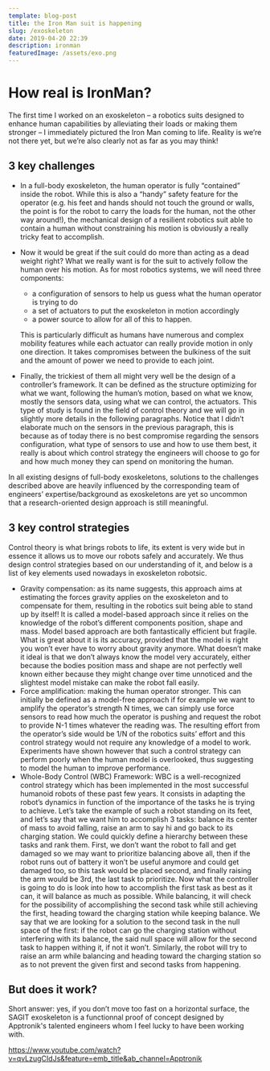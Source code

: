 ```yaml
---
template: blog-post
title: the Iron Man suit is happening
slug: /exoskeleton
date: 2019-04-20 22:39
description: ironman
featuredImage: /assets/exo.png
---
```

<!--StartFragment-->

# How real is IronMan?

The first time I worked on an exoskeleton – a robotics suits designed to enhance human capabilities by alleviating their loads or making them stronger – I immediately pictured the Iron Man coming to life. Reality is we’re not there yet, but we’re also clearly not as far as you may think!

## 3 key challenges

* In a full-body exoskeleton, the human operator is fully “contained” inside the robot. While this is also a “handy” safety feature for the operator (e.g. his feet and hands should not touch the ground or walls, the point is for the robot to carry the loads for the human, not the other way around!), the mechanical design of a resilient robotics suit able to contain a human without constraining his motion is obviously a really tricky feat to accomplish.
* Now it would be great if the suit could do more than acting as a dead weight right? What we really want is for the suit to actively follow the human over his motion. As for most robotics systems, we will need three components:

  * a configuration of sensors to help us guess what the human operator is trying to do
  * a set of actuators to put the exoskeleton in motion accordingly
  * a power source to allow for all of this to happen.

  This is particularly difficult as humans have numerous and complex mobility features while each actuator can really provide motion in only one direction. It takes compromises between the bulkiness of the suit and the amount of power we need to provide to each joint.
* Finally, the trickiest of them all might very well be the design of a controller’s framework. It can be defined as the structure optimizing for what we want, following the human’s motion, based on what we know, mostly the sensors data, using what we can control, the actuators. This type of study is found in the field of control theory and we will go in slightly more details in the following paragraphs. Notice that I didn’t elaborate much on the sensors in the previous paragraph, this is because as of today there is no best compromise regarding the sensors configuration, what type of sensors to use and how to use them best, it really is about which control strategy the engineers will choose to go for and how much money they can spend on monitoring the human.

In all existing designs of full-body exoskeletons, solutions to the challenges described above are heavily influenced by the corresponding team of engineers’ expertise/background as exoskeletons are yet so uncommon that a research-oriented design approach is still meaningful.

## 3 key control strategies

Control theory is what brings robots to life, its extent is very wide but in essence it allows us to move our robots safely and accurately. We thus design control strategies based on our understanding of it, and below is a list of key elements used nowadays in exoskeleton robotsic.

* Gravity compensation: as its name suggests, this approach aims at estimating the forces gravity applies on the exoskeleton and to compensate for them, resulting in the robotics suit being able to stand up by itself! It is called a model-based approach since it relies on the knowledge of the robot’s different components position, shape and mass. Model based approach are both fantastically efficient but fragile. What is great about it is its accuracy, provided that the model is right you won’t ever have to worry about gravity anymore. What doesn’t make it ideal is that we don’t always know the model very accurately, either because the bodies position mass and shape are not perfectly well known either because they might change over time unnoticed and the slightest model mistake can make the robot fall easily.
* Force amplification: making the human operator stronger. This can initially be defined as a model-free approach if for example we want to amplify the operator’s strength N times, we can simply use force sensors to read how much the operator is pushing and request the robot to provide N-1 times whatever the reading was. The resulting effort from the operator’s side would be 1/N of the robotics suits’ effort and this control strategy would not require any knowledge of a model to work. Experiments have shown however that such a control strategy can perform poorly when the human model is overlooked, thus suggesting to model the human to improve performance.
* Whole-Body Control (WBC) Framework: WBC is a well-recognized control strategy which has been implemented in the most successful humanoid robots of these past few years. It consists in adapting the robot’s dynamics in function of the importance of the tasks he is trying to achieve. Let’s take the example of such a robot standing on its feet, and let’s say that we want him to accomplish 3 tasks: balance its center of mass to avoid falling, raise an arm to say hi and go back to its charging station. We could quickly define a hierarchy between these tasks and rank them. First, we don’t want the robot to fall and get damaged so we may want to prioritize balancing above all, then if the robot runs out of battery it won’t be useful anymore and could get damaged too, so this task would be placed second, and finally raising the arm would be 3rd, the last task to prioritize. Now what the controller is going to do is look into how to accomplish the first task as best as it can, it will balance as much as possible. While balancing, it will check for the possibility of accomplishing the second task while still achieving the first, heading toward the charging station while keeping balance. We say that we are looking for a solution to the second task in the null space of the first: if the robot can go the charging station without interfering with its balance, the said null space will allow for the second task to happen withing it, if not it won’t. Similarly, the robot will try to raise an arm while balancing and heading toward the charging station so as to not prevent the given first and second tasks from happening.

## But does it work?

Short answer: yes, if you don’t move too fast on a horizontal surface, the SAGIT exoskeleton is a functionnal proof of concept designed by Apptronik's talented engineers whom I feel lucky to have been working with.

<https://www.youtube.com/watch?v=qvLzugCIdJs&feature=emb_title&ab_channel=Apptronik>

<!--EndFragment-->